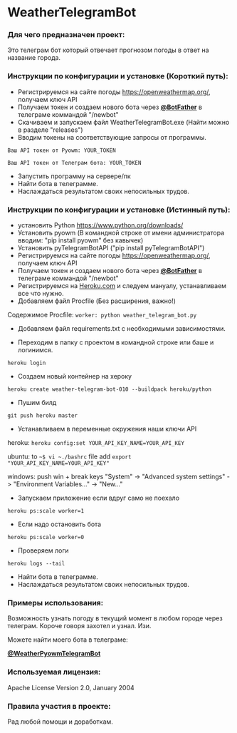 # WeatherTelegramBot

### Для чего предназначен проект:
Это телеграм бот который отвечает прогнозом погоды в ответ на название города.

### Инструкции по конфигурации и установке (Короткий путь):
- Регистрируемся на сайте погоды https://openweathermap.org/, получаем ключ API
- Получаем токен и создаем нового бота через **[@BotFather](https://t.me/BotFather)** в телеграме коммандой "/newbot"
- Скачиваем и запускаем файл WeatherTelegramBot.exe (Найти можно в разделе "releases")
- Вводим токены на соответствующие запросы от программы.
```
Ваш API токен от Pyowm: YOUR_TOKEN
```
```
Ваш API токен от Телеграм бота: YOUR_TOKEN
```
- Запустить программу на сервере/пк
- Найти бота в телеграмме.
- Наслаждаться результатом своих непосильных трудов.

### Инструкции по конфигурации и установке (Истинный путь):
- установить Python https://www.python.org/downloads/
- Установить pyowm (В командной строке от имени администратора вводим: "pip install pyowm" без кавычек)
- Установить pyTelegramBotAPI ("pip install pyTelegramBotAPI")
- Регистрируемся на сайте погоды https://openweathermap.org/, получаем ключ API
- Получаем токен и создаем нового бота через  **[@BotFather](https://t.me/BotFather)** в телеграме коммандой "/newbot"
- Регистрируемся на [Heroku.com](https://Heroku.com) и следуем мануалу, устанавливаем все что нужно.
- Добавляем файл Procfile (Без расширения, важно!)

Содержимое Procfile: `worker: python weather_telegram_bot.py`

- Добавляем файл requirements.txt с необходимыми зависимостями.

- Переходим в папку с проектом в командной строке или баше и логинимся.

`heroku login`

- Создаем новый контейнер на хероку

 `heroku create weather-telegram-bot-010 --buildpack heroku/python`

- Пушим билд 

`git push heroku master`

- Устанавливаем в переменные окружения наши ключи API 

heroku: `heroku config:set YOUR_API_KEY_NAME=YOUR_API_KEY`

ubuntu: to `~$ vi ~./bashrc` file add `export "YOUR_API_KEY_NAME=YOUR_API_KEY"`

windows: push win + break keys "System" -> "Advanced system settings" -> "Environment Variables..." -> "New..."

- Запускаем приложение если вдруг само не поехало

`heroku ps:scale worker=1`

- Если надо остановить бота

`heroku ps:scale worker=0`

- Проверяем логи

`heroku logs --tail`

- Найти бота в телеграмме.
- Наслаждаться результатом своих непосильных трудов.

### Примеры использования:
Возможность узнать погоду в текущий момент в любом городе через телеграм.
Короче говоря захотел и узнал. Изи.

Можете найти моего бота в телеграме:

 **[@WeatherPyowmTelegramBot](https://t.me/WeatherPyowmTelegramBot)**
 
### Используемая лицензия: 
Apache License Version 2.0, January 2004 

### Правила участия в проекте:
Рад любой помощи и доработкам.
